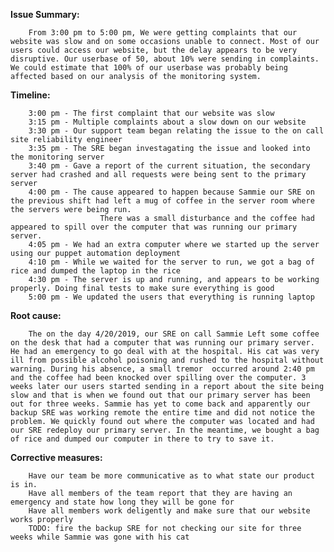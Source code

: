 __Issue Summary:__

        From 3:00 pm to 5:00 pm, We were getting complaints that our website was slow and on some occasions unable to connect. Most of our users could access our website, but the delay appears to be very disruptive. Our userbase of 50, about 10% were sending in complaints. We could estimate that 100% of our userbase was probably being affected based on our analysis of the monitoring system.

__Timeline:__

        3:00 pm - The first complaint that our website was slow
        3:15 pm - Multiple complaints about a slow down on our website
        3:30 pm - Our support team began relating the issue to the on call site reliability engineer
        3:35 pm - The SRE began investagating the issue and looked into the monitoring server
        3:40 pm - Gave a report of the current situation, the secondary server had crashed and all requests were being sent to the primary server
        4:00 pm - The cause appeared to happen because Sammie our SRE on the previous shift had left a mug of coffee in the server room where the servers were being run.
                        There was a small disturbance and the coffee had appeared to spill over the computer that was running our primary server.
        4:05 pm - We had an extra computer where we started up the server using our puppet automation deployment
        4:10 pm - While we waited for the server to run, we got a bag of rice and dumped the laptop in the rice
        4:30 pm - The server is up and running, and appears to be working properly. Doing final tests to make sure everything is good
        5:00 pm - We updated the users that everything is running laptop
__Root cause:__

        The on the day 4/20/2019, our SRE on call Sammie Left some coffee on the desk that had a computer that was running our primary server. He had an emergency to go deal with at the hospital. His cat was very ill from possible alcohol poisoning and rushed to the hospital without warning. During his absence, a small tremor  occurred around 2:40 pm and the coffee had been knocked over spilling over the computer. 3 weeks later our users started sending in a report about the site being slow and that is when we found out that our primary server has been out for three weeks. Sammie has yet to come back and apparently our backup SRE was working remote the entire time and did not notice the problem. We quickly found out where the computer was located and had our SRE redeploy our primary server. In the meantime, we bought a bag of rice and dumped our computer in there to try to save it.
        
__Corrective measures:__

        Have our team be more communicative as to what state our product is in.
        Have all members of the team report that they are having an emergency and state how long they will be gone for
        Have all members work deligently and make sure that our website works properly
        TODO: fire the backup SRE for not checking our site for three weeks while Sammie was gone with his cat
